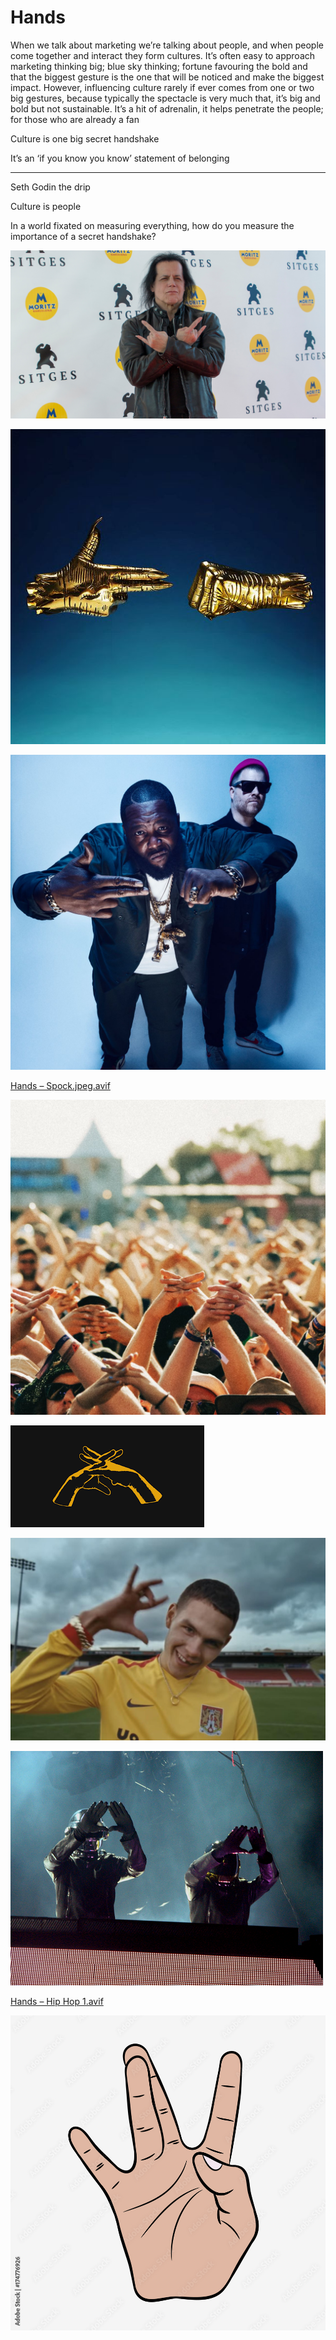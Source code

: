 # Hands

When we talk about marketing we’re talking about people, and when people come together and interact they form cultures. It’s often easy to approach marketing thinking big; blue sky thinking; fortune favouring the bold and that the biggest gesture is the one that will be noticed and make the biggest impact. However, influencing culture rarely if ever comes from one or two big gestures, because typically the spectacle is very much that, it’s big and bold but not sustainable. It’s a hit of adrenalin, it helps penetrate the people; for those who are already a fan

Culture is one big secret handshake

It’s an ‘if you know you know’ statement of belonging 

---

Seth Godin the drip 

Culture is people

In a world fixated on measuring everything, how do you measure the importance of a secret handshake?

![Hands – Glenn.jpg](Hands%20f812481fd0774a8a8f750bd2b95b84d2/Hands__Glenn.jpg)

![Hands – Run The Jewels 1.jpg](Hands%20f812481fd0774a8a8f750bd2b95b84d2/Hands__Run_The_Jewels_1.jpg)

![Hands – Run The Jewels 2.jpg](Hands%20f812481fd0774a8a8f750bd2b95b84d2/Hands__Run_The_Jewels_2.jpg)

[Hands – Spock.jpeg.avif](Hands%20f812481fd0774a8a8f750bd2b95b84d2/Hands__Spock.jpeg.avif)

![Hands – Joy Anonymous 1.jpg](Hands%20f812481fd0774a8a8f750bd2b95b84d2/Hands__Joy_Anonymous_1.jpg)

![Hands – Joy Anonymous 1.png](Hands%20f812481fd0774a8a8f750bd2b95b84d2/Hands__Joy_Anonymous_1.png)

![Hands – slowthai.jpg](Hands%20f812481fd0774a8a8f750bd2b95b84d2/Hands__slowthai.jpg)

![Hands – Daft Punk.webp](Hands%20f812481fd0774a8a8f750bd2b95b84d2/Hands__Daft_Punk.webp)

[Hands – Hip Hop 1.avif](Hands%20f812481fd0774a8a8f750bd2b95b84d2/Hands__Hip_Hop_1.avif)

![Hands – Hip Hop 2.jpg](Hands%20f812481fd0774a8a8f750bd2b95b84d2/Hands__Hip_Hop_2.jpg)